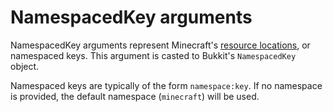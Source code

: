 # NamespacedKey arguments

NamespacedKey arguments represent Minecraft's [resource locations](https://minecraft.fandom.com/wiki/Resource_location), or namespaced keys. This argument is casted to Bukkit's `NamespacedKey` object.

Namespaced keys are typically of the form `namespace:key`. If no namespace is provided, the default namespace (`minecraft`) will be used.
